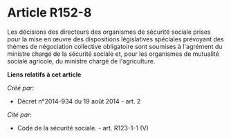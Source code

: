 # Article R152-8

Les décisions des directeurs des organismes de sécurité sociale prises pour la mise en œuvre des dispositions législatives
spéciales prévoyant des thèmes de négociation collective obligatoire sont soumises à l'agrément du ministre chargé de la
sécurité sociale et, pour les organismes de mutualité sociale agricole, du ministre chargé de l'agriculture.

**Liens relatifs à cet article**

_Créé par_:

  - Décret n°2014-934 du 19 août 2014 - art. 2

_Cité par_:

  - Code de la sécurité sociale. - art. R123-1-1 (V)
